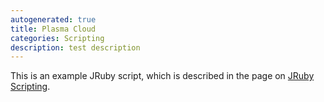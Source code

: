 ```yaml
---
autogenerated: true
title: Plasma Cloud
categories: Scripting
description: test description
---
```


This is an example JRuby script, which is described in the page on [JRuby Scripting](JRuby_Scripting#Example__Generating_a_Plasma_Cloud).

